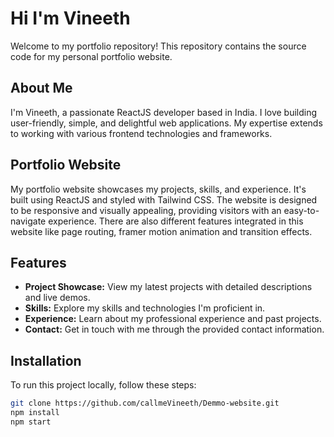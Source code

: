# Hi I'm Vineeth

Welcome to my portfolio repository! This repository contains the source code for my personal portfolio website.

## About Me

I'm Vineeth, a passionate ReactJS developer based in India. I love building user-friendly, simple, and delightful web applications. My expertise extends to working with various frontend technologies and frameworks.

## Portfolio Website

My portfolio website showcases my projects, skills, and experience. It's built using ReactJS and styled with Tailwind CSS. The website is designed to be responsive and visually appealing, providing visitors with an easy-to-navigate experience.
There are also different features integrated in this website like page routing, framer motion animation and transition effects.

## Features

- **Project Showcase:** View my latest projects with detailed descriptions and live demos.
- **Skills:** Explore my skills and technologies I'm proficient in.
- **Experience:** Learn about my professional experience and past projects.
- **Contact:** Get in touch with me through the provided contact information.

## Installation

To run this project locally, follow these steps:

   ```bash
   git clone https://github.com/callmeVineeth/Demmo-website.git
   npm install
   npm start

